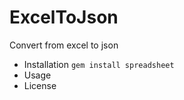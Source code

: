 ExcelToJson
===========

Convert from excel to json

* Installation
    `gem install spreadsheet`
* Usage
* License
